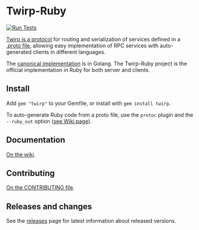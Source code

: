 # Twirp-Ruby

[![Run Tests](https://github.com/arthurnn/twirp-ruby/actions/workflows/tests.yml/badge.svg)](https://github.com/arthurnn/twirp-ruby/actions/workflows/tests.yml)

[Twirp is a protocol](https://twitchtv.github.io/twirp/docs/spec_v5.html) for routing and serialization of services defined in a [.proto file](https://developers.google.com/protocol-buffers/docs/proto3), allowing easy implementation of RPC services with auto-generated clients in different languages.

The [canonical implementation](https://github.com/twitchtv/twirp) is in Golang. The Twirp-Ruby project is the official implementation in Ruby for both server and clients.


## Install

Add `gem "twirp"` to your Gemfile, or install with `gem install twirp`.

To auto-generate Ruby code from a proto file, use the `protoc` plugin and the `--ruby_out` option ([see Wiki page](https://github.com/arthurnn/twirp-ruby/wiki/Code-Generation)).


## Documentation

[On the wiki](https://github.com/arthurnn/twirp-ruby/wiki).


## Contributing

[On the CONTRIBUTING file](CONTRIBUTING.md).

## Releases and changes

See the [releases](https://github.com/arthurnn/twirp-ruby/releases) page for latest information about released versions.
